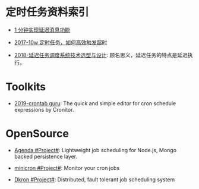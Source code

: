 

# 定时任务资料索引

- [1 分钟实现延迟消息功能](http://6me.us/wVHFB)

- [2017-10w 定时任务，如何高效触发超时](http://6me.us/gZ8)

- [2018-延迟任务调度系统技术选型与设计](http://blog.csdn.net/yigezei/article/details/79286225): 顾名思义，延迟任务的特点是延迟执行。

# Toolkits

- [2019-crontab guru](https://crontab.guru/#5_0_*_8_*): The quick and simple editor for cron schedule expressions by Cronitor.

# OpenSource

- [Agenda #Project#](https://github.com/agenda/agenda): Lightweight job scheduling for Node.js, Mongo backed persistence layer.

- [minicron #Project#](https://github.com/jamesrwhite/minicron): Monitor your cron jobs

- [Dkron #Project#](https://github.com/victorcoder/dkron): Distributed, fault tolerant job scheduling system
